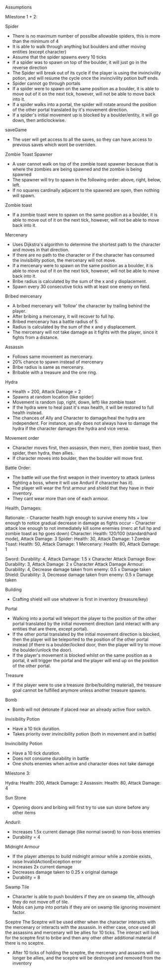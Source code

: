 Assumptions

Milestone 1 + 2:

Spider

- There is no maximum number of possilbe allowable spiders, this is more than the minimum of 4
- It is able to walk through anything but boulders and other moving entities (except character)
- Assume that the spider spawns every 10 ticks
- If a spider was to spawn on top of the boulder, it will just go in the reverse direction
- The Spider will break out of its cycle if the player is using the invincivility potion, and will resume the cycle once the invincivility potion buff ends.
- Spider cannot go through portals
- If a spider were to spawn on the same position as a boulder, it is able to move out of it on the next tick, however, will not be able to move back into it.
- If a spider walks into a portal, the spider will rotate around the position of the other portal translated by it's movement direction.
- If a spider's initial movement up is blocked by a boulder/entity, it will go down, then anticlockwise.

saveGame

- The user will get access to all the saves, so they can have access to previous saves which wont be overriden.

Zombie Toast Spawner

- A user cannot walk on top of the zombie toast spawner because that is where the zombies are being spawned and the zombie is being spawned
- The spawner will try to spawn in the following order: above, right, below, left.
- If no squares cardinally adjacent to the spawned are open, then nothing will spawn.

Zombie toast

- If a zombie toast were to spawn on the same position as a boulder, it is able to move out of it on the next tick, however, will not be able to move back into it.

Mercenary

- Uses Dijkstra's algorithm to determine the shortest path to the character and moves in that direction.
- If there are no path to the character or if the character has consumed the invisibility potion, the mercenary will not move.
- If a mercenary were to spawn on the same position as a boulder, it is able to move out of it on the next tick, however, will not be able to move back into it.
- Bribe radius is calculated by the sum of the x and y displacement.
- Spawn every 30 consecutive ticks with at least one enemy on field.

Bribed mercenary

- A bribed mercenary will 'follow' the character by trailing behind the player.
- After bribing a mercenary, it will recover to full hp.
- Bribed mercenary has a battle radius of 5.
- Radius is calculated by the sum of the x and y displacement.
- The mercenary will not take damage as it fights with the player, since it fights from a distance.

Assassin

- Follows same movement as mercenary.
- 20% chance to spawn instead of mercenary
- Bribe radius is same as mercenary.
- Bribable with a treasure and the one ring.

Hydra

- Health = 200, Attack Damage = 2
- Spawns at random location (like spider)
- Movement is random (up, right, down, left) like zombie toast
- If the hydra were to heal past it's max health, it will be restored to full health instead.
- The chances of Ally and Character to damage/heal the hydra are independent. For instance, an ally does not always have to damage the hydra if the character damages the hydra and vice versa.

Movement order

- Character moves first, then assassin, then merc, then zombie toast, then spider, then hydra, then allies.
- If character moves into boulder, then the boulder will move first.

Battle Order:

- The battle will use the first weapon in their inventory to attack (unless fighting a boss, where it will use Anduril if character has it).
- The player will wear the first armour and shield that they have in their inventory.
- They cant wear more than one of each armour.

Health, Damages:

Rationale: - Character health high enough to survive enemy hits + low enough to notice gradual decrease in damage as fights occur - Character attack low enough to not immediately kill some enemies (merc at full hp and zombie toast as hp goes down)
Character: Health: 120/100 (standard/hard mode), Attack Damage: 3
Spider: Health: 30, Attack Damage: 1
Zombie Toast: Health: 50, Attack Damage: 1
Mercenary: Health: 80, Attack Damage: 1

Sword: Durability: 4, Attack Damage: 1.5 x Character Attack Damage
Bow: Durability: 3, Attack Damage: 2 x Character Attack Damage
Armour: Durability: 4, Decrease damage taken from enemy: 0.5 x Damage taken
Shield: Durability: 3, Decrease damage taken from enemy: 0.5 x Damage taken


Building

- Crafting shield will use whatever is first in inventory (treasure/key)

Portal

- Walking into a portal will teleport the player to the position of the other portal translated by the initial movement direction (and interact with any entities that are there, except portal).
- If the other portal translated by the initial movement direction is blocked, then the player will be teleported to the position of the other portal instead (if there is a boulder/locked door, then the player will try to move the boulder/unlock the door).
- If the player's movement is blocked whilst on the same position as a portal, it will trigger the portal and the player will end up on the position of the other portal.

Treasure

- If the player were to use a treasure (bribe/building material), the treasure goal cannot be fulfilled anymore unless another treasure spawns.

Bomb

- Bomb will not detonate if placed near an already active floor switch.

Invisibility Potion

- Have a 10 tick duration.
- Takes priority over invincibility potion (both in movement and in battle)

Invincibility Potion

- Have a 10 tick duration.
- Does not consume durability in battle
- One shots enemies when active and character does not take damage

Milestone 3:

Hydra: Health: 200, Attack Damage: 2
Assassin: Health: 80, Attack Damage: 4

Sun Stone
- Opening doors and bribing will first try to use sun stone before any other items

Anduril:
- Increases 1.5x current damage (like normal sword) to non-boss enemies
- Durability = 4

Midnight Armour
- If the player attemps to build midnight armour while a zombie exists, raise InvalidActionException error
- Increases 2x current damage
- Decreases damage taken to 0.25 x original damage
- Durability = 8

Swamp Tile
- Character is able to push boulders if they are on swamp tile, although they do not move off of tile.
- Mobs can jump into portals if they are on swamp tile ignoring movement factor.

Sceptre
The Sceptre will be used either when the character interacts with the mercenary or interacts with the assassin. In either case, once used all the assassins and mercenary will be allies for 10 ticks. The interact will look for the sceptre first to bribe and then any other other additional material if there is no sceptre.
- After 10 ticks of holding the sceptre, the mercenary and assasins will no longer be allies, and the sceptre will be destroyed and removed from the inventory
